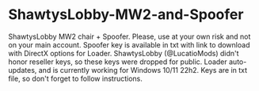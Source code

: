 # ShawtysLobby-MW2-and-Spoofer
ShawtysLobby MW2 chair + Spoofer.
Please, use at your own risk and not on your main account. Spoofer key is available in txt with link to download with DirectX options for Loader. ShawtysLobby (@LucatioMods) didn't honor reseller keys, so these keys were dropped for public. Loader auto-updates, and is currently working for Windows 10/11 22h2. Keys are in txt file, so don't forget to follow instructions.
